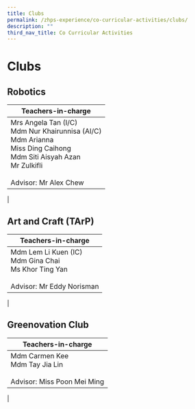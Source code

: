 ```yaml
---
title: Clubs
permalink: /zhps-experience/co-curricular-activities/clubs/
description: ""
third_nav_title: Co Curricular Activities
---
```

# Clubs

Robotics
--------

| Teachers-in-charge |
|---|
| Mrs Angela Tan (I/C)<br>Mdm Nur Khairunnisa (AI/C)<br>Mdm Arianna<br>Miss Ding Caihong<br>Mdm Siti Aisyah Azan<br>Mr Zulkifli<br><br>Advisor: Mr Alex Chew |
|

Art and Craft (TArP)
--------------------

| Teachers-in-charge |
|---|
| Mdm Lem Li Kuen (IC)<br>Mdm Gina Chai<br>Ms Khor Ting Yan<br><br>Advisor: Mr Eddy Norisman |
|

Greenovation Club
--------------------

| Teachers-in-charge |
|---|
| Mdm Carmen Kee<br>Mdm Tay Jia Lin<br><br>Advisor: Miss Poon Mei Ming |
|